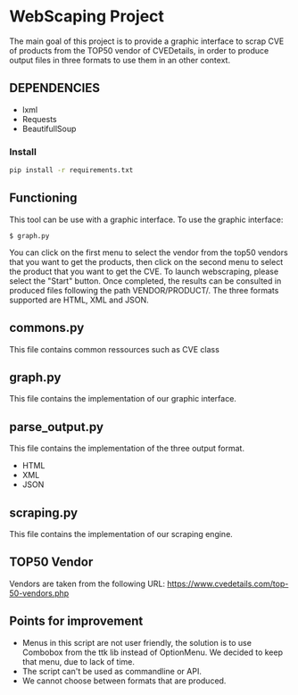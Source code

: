 # WebScaping Project
The main goal of this project is to provide a graphic interface to scrap CVE of products from the TOP50 vendor of CVEDetails, in order to produce output files in three formats to use them in an other context.
## DEPENDENCIES
- lxml
- Requests
- BeautifullSoup
### Install
```bash
pip install -r requirements.txt
```

## Functioning
This tool can be use with a graphic interface.
To use the graphic interface:
```
$ graph.py
```
You can click on the first menu to select the vendor from the top50 vendors that you want to get the products, then click on the second menu to select the product that you want to get the CVE. To launch webscraping, please select the "Start" button.
Once completed, the results can be consulted in produced files following the path VENDOR/PRODUCT/. The three formats supported are HTML, XML and JSON.

## commons.py
This file contains common ressources such as CVE class

## graph.py
This file contains the implementation of our graphic interface.

## parse_output.py
This file contains the implementation of the three output format.
- HTML
- XML
- JSON

## scraping.py
This file contains the implementation of our scraping engine.

## TOP50 Vendor
Vendors are taken from the following URL: https://www.cvedetails.com/top-50-vendors.php

## Points for improvement
- Menus in this script are not user friendly, the solution is to use Combobox from the ttk lib instead of OptionMenu. We decided to keep that menu, due to lack of time.
- The script can't be used as commandline or API.
- We cannot choose between formats that are produced.